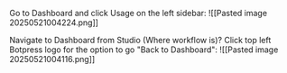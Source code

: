 
Go to Dashboard and click Usage on the left sidebar:
![[Pasted image 20250521004224.png]]


Navigate to Dashboard from Studio (Where workflow is)?
Click top left Botpress logo for the option to go "Back to Dashboard":
![[Pasted image 20250521004116.png]]
